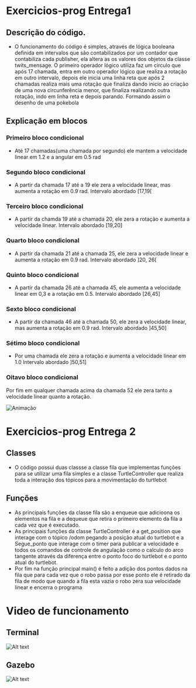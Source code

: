 # Exercicios-prog Entrega1

## Descrição do código.

- O funcionamento do código é simples, através de lógica booleana definida em intervalos que são contabilizados por um contador que contabiliza cada publisher, ela altera as os valores dos objetos da classe twits_mensage. O primeiro operador lógico utiliza faz um circulo que após 17 chamada, entra em outro operador lógico que realiza a rotação em outro intervalo, depois ele inicia uma linha reta que após 2 chamadas realiza mais uma rotação que finaliza dando inicio ao criação de uma nova circunferência menor, que finaliza realizando outra rotação, indo em linha reta e depois parando. Formando assim o desenho de uma pokebola

## Explicação em blocos

### Primeiro bloco condicional

- Até 17 chamadas(uma chamada por segundo) ele mantem a velocidade linear em 1.2 e a angular em 0.5 rad

### Segundo bloco condicional

- A partir da chamada 17 até a 19 ele zera a velocidade linear, mas aumenta a rotação em 0.9 rad. Intervalo abordado [17,19[

### Terceiro bloco condicional

- A partir da chamda 19 até a chamada 20, ele zera a rotação e aumenta a velocidade linear. Intervalo abordado [19,20]

### Quarto bloco condicional

- A partir da chamada 21 até a chamada 25, ele zera a velocidade linear e aumenta a rotação em 0.9 rad. Intervalo abordado ]20, 26[

### Quinto bloco condicional

- A partir da chamada 26 até a chamada 45, ele aumenta a velocidade linear em 0,3 e a rotação em 0.5. Intervalo abordado [26,45]

### Sexto bloco condicional

- A partir da chamada 46 até a chamada 50, ele zera a velocidade linear, mas aumenta a rotação em 0.9 rad. Intervalo abordado ]45,50]

### Sétimo bloco condicional

- Por uma chamada ele zera a rotação e aumenta a velocidade linear em 1.0 Intervalo abordado ]50,51]

### Oitavo bloco condicional

Por fim em qualquer chamada acima da chamada 52 ele zera tanto a velocidade linear quanto a rotação.

![Animação](https://user-images.githubusercontent.com/99265654/234142377-d7bd4aad-80ee-4bb2-8415-2b664b177ee2.gif)

# Exercicios-prog Entrega 2

## Classes

- O código possui duas classse a classe fila que implementas funções para se utilizar uma fila simples e a classe TurtleController que realiza toda a interação dos tópicos para a movimentação do turtlebot

## Funções

- As principais funções da classe fila são a enqueue que adicioona os elementos na fila e a dequeue que retira o primeiro elemento da fila a cada vez que é executado.
- As principais funções da classe TurtleController é a get_position que interage com o tópico /odom pegando a posição atual do turtlebot e a Segue_ponto que interage com o timer para publicar a velocidade e todos os comandos de controle de angulação como o calculo do arco tangente através da diferença entre o ponto foco do turtlebot e o ponto atual do turtlebot.
- Por fim na função principal main() é feito a adição dos pontos dados na fila que para cada vez que o robo passa por esse ponto ele é retirado da fila de modo que quando a fila esta vazia o robo zera sua velocidade linear e encerra o programa

# Video de funcionamento

## Terminal

![Alt text](Videos/Anima%C3%A7%C3%A3o.gif)

## Gazebo

![Alt text](Videos/turtlebot.gif)

